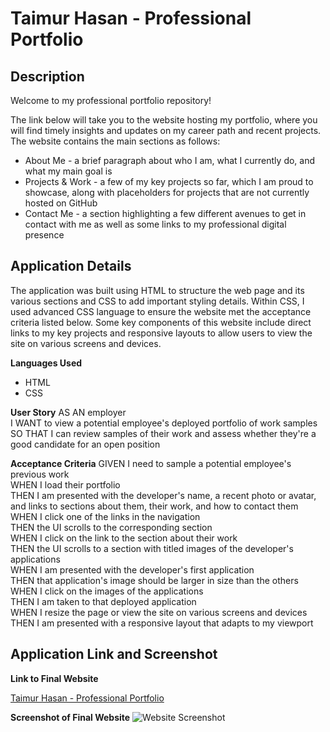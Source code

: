 # Taimur Hasan - Professional Portfolio
## Description

Welcome to my professional portfolio repository!

The link below will take you to the website hosting my portfolio, where you will find timely insights and updates on my career path and recent projects. The website contains the main sections as follows:
- About Me - a brief paragraph about who I am, what I currently do, and what my main goal is
- Projects & Work - a few of my key projects so far, which I am proud to showcase, along with placeholders for projects that are not currently hosted on GitHub
- Contact Me - a section highlighting a few different avenues to get in contact with me as well as some links to my professional digital presence

## Application Details

The application was built using HTML to structure the web page and its various sections and CSS to add important styling details. Within CSS, I used advanced CSS language to ensure the website met the acceptance criteria listed below. Some key components of this website include direct links to my key projects and responsive layouts to allow users to view the site on various screens and devices.

**Languages Used**
- HTML
- CSS

**User Story**
AS AN employer <br />
I WANT to view a potential employee's deployed portfolio of work samples<br />
SO THAT I can review samples of their work and assess whether they're a good candidate for an open position<br />

**Acceptance Criteria**
GIVEN I need to sample a potential employee's previous work<br />
WHEN I load their portfolio<br />
THEN I am presented with the developer's name, a recent photo or avatar, and links to sections about them, their work, and how to contact them<br />
WHEN I click one of the links in the navigation<br />
THEN the UI scrolls to the corresponding section<br />
WHEN I click on the link to the section about their work<br />
THEN the UI scrolls to a section with titled images of the developer's applications<br />
WHEN I am presented with the developer's first application<br />
THEN that application's image should be larger in size than the others<br />
WHEN I click on the images of the applications<br />
THEN I am taken to that deployed application<br />
WHEN I resize the page or view the site on various screens and devices<br />
THEN I am presented with a responsive layout that adapts to my viewport<br />

## Application Link and Screenshot
**Link to Final Website**

[Taimur Hasan - Professional Portfolio](https://taimurhasan.github.io/TaimurHasanPortfolio/)

**Screenshot of Final Website**
![Website Screenshot](./assets/images/screencapture-taimurhasan-github-io-TaimurHasanPortfolio-2022-03-03-14_41_43.png)